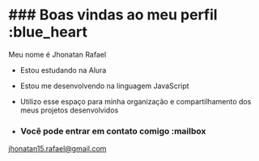 # ### Boas vindas ao meu perfil :blue_heart

Meu nome é Jhonatan Rafael

- Estou estudando na Alura
- Estou me desenvolvendo na linguagem JavaScript
- Utilizo esse espaço para minha organização e compartilhamento dos meus projetos desenvolvidos

- ### Você pode entrar em contato comigo :mailbox
jhonatan15.rafael@gmail.com
